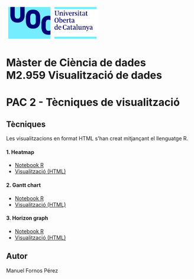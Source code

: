 <img src='https://github.com/mcd-mfp/visualitzacio-dades-pac2/blob/main/images/uoc_masterbrand_3linies_positiu.png' width='250px'>

# Màster de Ciència de dades <br /> M2.959 Visualització de dades
# PAC 2 - Tècniques de visualització

## Tècniques

Les visualitzacions en format HTML s'han creat mitjançant el llenguatge R.

#### 1. Heatmap
* [Notebook R](https://github.com/mcd-mfp/visualitzacio-dades-pac2/blob/main/src/heatmap/heatmap.Rmd)
* [Visualització (HTML)](https://mcd-mfp.github.io/visualitzacio-dades-pac2/viz/heatmap.html)

#### 2. Gantt chart
* [Notebook R](https://github.com/mcd-mfp/visualitzacio-dades-pac2/blob/main/src/gantt/gantt.Rmd)
* [Visualització (HTML)](https://mcd-mfp.github.io/visualitzacio-dades-pac2/viz/gantt.html)


#### 3. Horizon graph

* [Notebook R](https://github.com/mcd-mfp/visualitzacio-dades-pac2/blob/main/src/horizon/horizon.Rmd)
* [Visualització (HTML)](https://mcd-mfp.github.io/visualitzacio-dades-pac2/viz/horizon.html)

## Autor
Manuel Fornos Pérez
